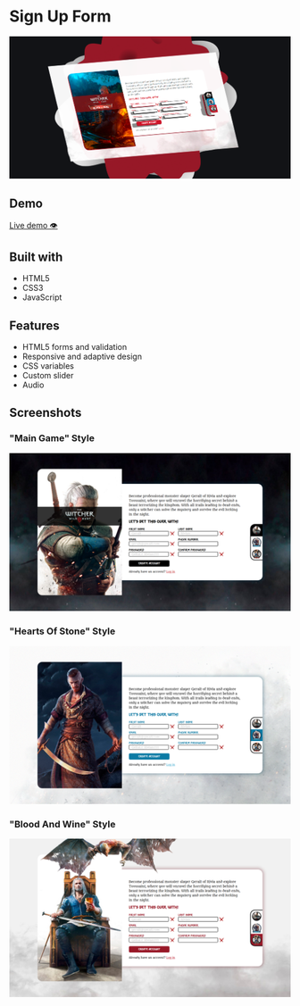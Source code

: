 # Sign Up Form
![A](https://github.com/VipersEye/Sign-Up-Form/blob/main/screenshots/screenshot-main.png?raw=true)
## Demo
[Live demo 👁️](https://viperseye.github.io/Sign-Up-Form/)
## Built with
* HTML5
* CSS3
* JavaScript
## Features
* HTML5 forms and validation 
* Responsive and adaptive design
* CSS variables
* Custom slider
* Audio
## Screenshots
### "Main Game" Style
![A](https://github.com/VipersEye/Sign-Up-Form/blob/main/screenshots/screenshot-std.png?raw=true)
### "Hearts Of Stone" Style
![A](https://github.com/VipersEye/Sign-Up-Form/blob/main/screenshots/screenshot-hos.png?raw=true)
### "Blood And Wine" Style
![A](https://github.com/VipersEye/Sign-Up-Form/blob/main/screenshots/screenshot-baw.png?raw=true)
